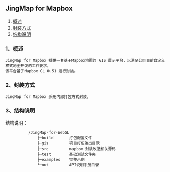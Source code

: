 
## JingMap for Mapbox

1. [概述](#example-1)
2. [封装方式](#example-2)
3. [结构说明](#example-3)


<h3 id="example-1">1、概述</h3>

    JingMap for Mapbox 提供一套基于Mapbox地图的 GIS 展示平台，以满足公司目前自定义样式地图开发的工作要求。
    该平台基于Mapbox GL 0.51 进行封装。

<h3 id="example-2">2、封装方式</h3>

    JingMap for Mapbox 采用内部打包方式封装。

<h3 id="example-3">3、结构说明</h3>

结构说明：
```
          /JingMap-for-WebGL
              ├─build       打包配置文件
              ├─gis         项目打包输出目录
              ├─src         mapbox 封装改造相关源码
              ├─test        基础测试文件夹
              ├─examples    完整示例
              └─out         API说明手册目录

```